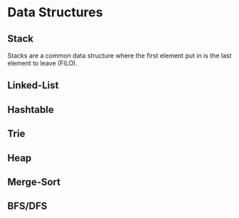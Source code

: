 # Data Structures

## Stack

Stacks are a common data structure where the first element put in is the last element to leave (FILO).

## Linked-List
## Hashtable
## Trie
## Heap
## Merge-Sort
## BFS/DFS